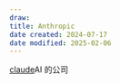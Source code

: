 ```yaml
---
draw:
title: Anthropic
date created: 2024-07-17
date modified: 2025-02-06
---
```


[claude](2%20第二大脑/2%20飞轮/0%20工具系统/AI/claude.md)AI 的公司
